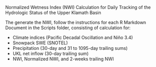 Normalized Wetness Index (NWI) Calculation for Daily Tracking of the Hydrologic Status of the Upper Klamath Basin 

The generate the NWI, follow the instructions for each R Markdown Document in the Scripts folder, consisting of calculation for:

* Climate indices (Pacific Decadal Oscillation and Niño 3.4)
* Snowpack SWE (SNOTEL)
* Precipitation (30-day and 31 to 1095-day trailing sums)
* UKL net inflow (30-day trailing sum)
* NWI, Normalized NWI, and 2-weeks trailing NWI
